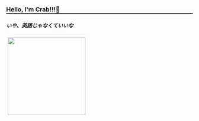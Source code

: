 <h3 style="border-bottom:3px #444 solid;margin-bottom:10px;">Hello, I'm Crab!!!🦀</h3>
<h5>いや、英語じゃなくていいな</h5>
<div style="margin-bottom:10px;"></div>
<img align="center" src="https://github-readme-stats.vercel.app/api?username=Crab55e&show_icons=true&count_private=true&theme=dark&hide_border=true" alt="">
<img align="center" src="https://github-readme-stats.vercel.app/api/top-langs/?username=Crab55e&theme=dark&hide_border=true" alt="" width="210">
